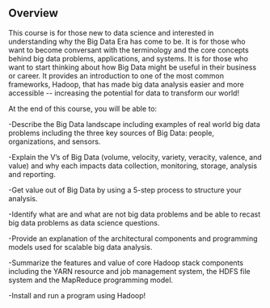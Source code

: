 
## Overview

This course is for those new to data science and interested in understanding why the Big Data Era has come to be.  It is for those who want to become conversant with the terminology and the core concepts behind big data problems, applications, and systems.  It is for those who want to start thinking about how Big Data might be useful in their business or career.  It provides an introduction to one of the most common frameworks, Hadoop, that has made big data analysis easier and more accessible -- increasing the potential for data to transform our world!

At the end of this course, you will be able to:

   -Describe the Big Data landscape including examples of real world big data problems including the three key sources of Big Data: people, organizations, and sensors. 

   -Explain the V’s of Big Data (volume, velocity, variety, veracity, valence, and value) and why each impacts data collection, monitoring, storage, analysis and reporting.

   -Get value out of Big Data by using a 5-step process to structure your analysis. 

   -Identify what are and what are not big data problems and be able to recast big data problems as data science questions.

   -Provide an explanation of the architectural components and programming models used for scalable big data analysis.

   -Summarize the features and value of core Hadoop stack components including the YARN resource and job management system, the HDFS file system and the MapReduce programming model.

   -Install and run a program using Hadoop!

